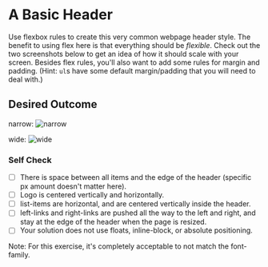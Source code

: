 # A Basic Header

Use flexbox rules to create this very common webpage header style. The benefit to using flex here is that everything should be _flexible_. Check out the two screenshots below to get an idea of how it should scale with your screen. Besides flex rules, you'll also want to add some rules for margin and padding. (Hint: `ul`s have some default margin/padding that you will need to deal with.)

## Desired Outcome

narrow:
![narrow](./desired-outcome-narrow.png)

wide: 
![wide](./desired-outcome-wide.png)

### Self Check
- [ ] There is space between all items and the edge of the header (specific px amount doesn't matter here).
- [ ] Logo is centered vertically and horizontally.
- [ ] list-items are horizontal, and are centered vertically inside the header.
- [ ] left-links and right-links are pushed all the way to the left and right, and stay at the edge of the header when the page is resized.
- [ ] Your solution does not use floats, inline-block, or absolute positioning.

Note: For this exercise, it's completely acceptable to not match the font-family.
